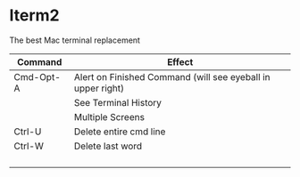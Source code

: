 # Iterm2

The best Mac terminal replacement

| Command   | Effect                                                      |
| --------- | ----------------------------------------------------------- |
| Cmd-Opt-A | Alert on Finished Command (will see eyeball in upper right) |
|           | See Terminal History                                        |
|           | Multiple Screens                                            |
| Ctrl-U    | Delete entire cmd line                                      |
| Ctrl-W    | Delete last word                                            |
|           |                                                             |
|           |                                                             |
|           |                                                             |
|           |                                                             |